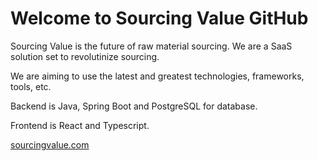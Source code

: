 # Welcome to Sourcing Value GitHub

Sourcing Value is the future of raw material sourcing. We are a SaaS solution set to revolutinize sourcing.

We are aiming to use the latest and greatest technologies, frameworks, tools, etc.

Backend is Java, Spring Boot and PostgreSQL for database.

Frontend is React and Typescript.

[sourcingvalue.com](https://www.sourcingvalue.com)
